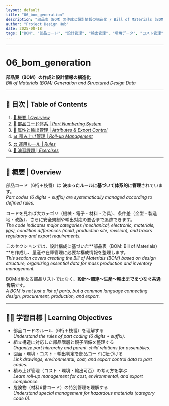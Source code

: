 ```yaml
---
layout: default
title: "06_bom_generation"
description: "部品表（BOM）の作成と設計情報の構造化 / Bill of Materials (BOM) Generation and Structured Design Data"
author: "Project Design Hub"
date: 2025-08-18
tags: ["BOM", "部品コード", "設計管理", "輸出管理", "環境データ", "コスト管理"]
---
```


---

# 06_bom_generation

**部品表（BOM）の作成と設計情報の構造化**  
*Bill of Materials (BOM) Generation and Structured Design Data*

---

## 📑 目次 | Table of Contents

1. [📘 概要 | *Overview*](https://samizo-aitl.github.io/EduMecha/08_production_process/06_bom_generation/overview.html)
2. [🔢 部品コード体系 | *Part Numbering System*](https://samizo-aitl.github.io/EduMecha/08_production_process/06_bom_generation/part_numbering.html)
3. [📎 属性と輸出管理 | *Attributes & Export Control*](https://samizo-aitl.github.io/EduMecha/08_production_process/06_bom_generation/attributes.html)
4. [📊 積み上げ管理 | *Roll-up Management*](https://samizo-aitl.github.io/EduMecha/08_production_process/06_bom_generation/rollup_management.html)
5. [⚖️ 運用ルール | *Rules*](https://samizo-aitl.github.io/EduMecha/08_production_process/06_bom_generation/rules.html)
6. [🧪 演習課題 | *Exercises*](https://samizo-aitl.github.io/EduMecha/08_production_process/06_bom_generation/exercises.html)
   
---

## 📘 概要 | Overview
部品コード（6桁＋枝番）は **決まったルールに基づいて体系的に管理**されています。  
*Part codes (6 digits + suffix) are systematically managed according to defined rules.*  

コードを見れば大カテゴリ（機械・電子・材料・治具）、条件差（金型・製造地・改版）、さらに安全規制や輸出対応の要否まで追跡できます。  
*The code indicates major categories (mechanical, electronic, materials, jigs), condition differences (mold, production site, revision), and tracks regulatory and export requirements.*  

このセクションでは、設計構成に基づいた**部品表（BOM: Bill of Materials）**を作成し、量産や在庫管理に必要な構成情報を整理します。  
*This section covers creating the Bill of Materials (BOM) based on design structure, organizing essential data for mass production and inventory management.*  

BOMは単なる部品リストではなく、**設計〜調達〜生産〜輸出までをつなぐ共通言語**です。  
*A BOM is not just a list of parts, but a common language connecting design, procurement, production, and export.*  

---

## 🧑‍🏫 学習目標 | Learning Objectives
- 部品コードのルール（6桁＋枝番）を理解する  
  *Understand the rules of part coding (6 digits + suffix).*  
- 組立構造に対応した部品階層と親子関係を整理する  
  *Organize part hierarchy and parent-child relations for assemblies.*  
- 図面・環境・コスト・輸出判定を部品コードに紐づける  
  *Link drawings, environmental, cost, and export control data to part codes.*  
- 積み上げ管理（コスト・環境・輸出可否）の考え方を学ぶ  
  *Learn roll-up management for cost, environmental, and export compliance.*  
- 危険物（材料6番コード）の特別管理を理解する  
  *Understand special management for hazardous materials (category code 6).*  

